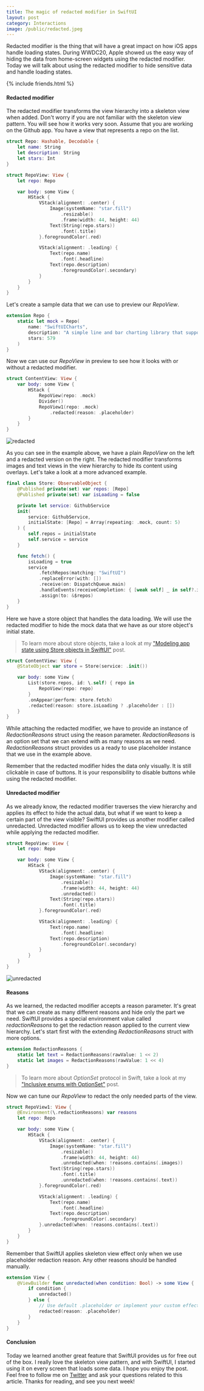 ```yaml
---
title: The magic of redacted modifier in SwiftUI
layout: post
category: Interactions
image: /public/redacted.jpeg
---
```


Redacted modifier is the thing that will have a great impact on how iOS apps handle loading states. During WWDC20, Apple showed us the easy way of hiding the data from home-screen widgets using the redacted modifier. Today we will talk about using the redacted modifier to hide sensitive data and handle loading states.

{% include friends.html %}

#### Redacted modifier
The redacted modifier transforms the view hierarchy into a skeleton view when added. Don't worry if you are not familiar with the skeleton view pattern. You will see how it works very soon. Assume that you are working on the Github app. You have a view that represents a repo on the list. 

```swift
struct Repo: Hashable, Decodable {
    let name: String
    let description: String
    let stars: Int
}

struct RepoView: View {
    let repo: Repo

    var body: some View {
        HStack {
            VStack(alignment: .center) {
                Image(systemName: "star.fill")
                    .resizable()
                    .frame(width: 44, height: 44)
                Text(String(repo.stars))
                    .font(.title)
            }.foregroundColor(.red)

            VStack(alignment: .leading) {
                Text(repo.name)
                    .font(.headline)
                Text(repo.description)
                    .foregroundColor(.secondary)
            }
        }
    }
}
```

Let's create a sample data that we can use to preview our *RepoView*.

```swift
extension Repo {
    static let mock = Repo(
        name: "SwiftUICharts",
        description: "A simple line and bar charting library that support accessibility written using SwiftUI. ",
        stars: 579
    )
}
```

Now we can use our *RepoView* in preview to see how it looks with or without a redacted modifier.

```swift
struct ContentView: View {
    var body: some View {
        HStack {
            RepoView(repo: .mock)
            Divider()
            RepoView1(repo: .mock)
                .redacted(reason: .placeholder)
        }
    }
}
```

![redacted](/public/redacted1.png)

As you can see in the example above, we have a plain *RepoView* on the left and a redacted version on the right. The redacted modifier transforms images and text views in the view hierarchy to hide its content using overlays. Let's take a look at a more advanced example.

```swift
final class Store: ObservableObject {
    @Published private(set) var repos: [Repo]
    @Published private(set) var isLoading = false

    private let service: GithubService
    init(
        service: GithubService,
        initialState: [Repo] = Array(repeating: .mock, count: 5)
    ) {
        self.repos = initialState
        self.service = service
    }

    func fetch() {
        isLoading = true
        service
            .fetchRepos(matching: "SwiftUI")
            .replaceError(with: [])
            .receive(on: DispatchQueue.main)
            .handleEvents(receiveCompletion: { [weak self] _ in self?.isLoading = false})
            .assign(to: &$repos)
    }
}
```

Here we have a store object that handles the data loading. We will use the redacted modifier to hide the mock data that we have as our store object's initial state.

> To learn more about store objects, take a look at my ["Modeling app state using Store objects in SwiftUI"](/2019/09/04/modeling-app-state-using-store-objects-in-swiftui/) post.

```swift
struct ContentView: View {
    @StateObject var store = Store(service: .init())

    var body: some View {
        List(store.repos, id: \.self) { repo in
            RepoView(repo: repo)
        }
        .onAppear(perform: store.fetch)
        .redacted(reason: store.isLoading ? .placeholder : [])
    }
}
```

While attaching the redacted modifier, we have to provide an instance of *RedactionReasons* struct using the reason parameter. *RedactionReasons* is an option set that we can extend with as many reasons as we need. *RedactionReasons* struct provides us a ready to use placeholder instance that we use in the example above.

Remember that the redacted modifier hides the data only visually. It is still clickable in case of buttons. It is your responsibility to disable buttons while using the redacted modifier.

#### Unredacted modifier
As we already know, the redacted modifier traverses the view hierarchy and applies its effect to hide the actual data, but what if we want to keep a certain part of the view visible? SwiftUI provides us another modifier called unredacted. Unredacted modifier allows us to keep the view unredacted while applying the redacted modifier.

```swift
struct RepoView: View {
    let repo: Repo

    var body: some View {
        HStack {
            VStack(alignment: .center) {
                Image(systemName: "star.fill")
                    .resizable()
                    .frame(width: 44, height: 44)
                    .unredacted()
                Text(String(repo.stars))
                    .font(.title)
            }.foregroundColor(.red)

            VStack(alignment: .leading) {
                Text(repo.name)
                    .font(.headline)
                Text(repo.description)
                    .foregroundColor(.secondary)
            }
        }
    }
}
```

![unredacted](/public/unredacted.png)

#### Reasons
As we learned, the redacted modifier accepts a reason parameter. It's great that we can create as many different reasons and hide only the part we need. SwiftUI provides a special environment value called *redactionReasons* to get the redaction reason applied to the current view hierarchy. Let's start first with the extending *RedactionReasons* struct with more options.

```swift
extension RedactionReasons {
    static let text = RedactionReasons(rawValue: 1 << 2)
    static let images = RedactionReasons(rawValue: 1 << 4)
}
```

> To learn more about *OptionSet* protocol in Swift, take a look at my ["Inclusive enums with OptionSet"](/2019/04/10/inclusive-enums-with-optionset/) post.

Now we can tune our *RepoView* to redact the only needed parts of the view.

```swift
struct RepoView1: View {
    @Environment(\.redactionReasons) var reasons
    let repo: Repo

    var body: some View {
        HStack {
            VStack(alignment: .center) {
                Image(systemName: "star.fill")
                    .resizable()
                    .frame(width: 44, height: 44)
                    .unredacted(when: !reasons.contains(.images))
                Text(String(repo.stars))
                    .font(.title)
                    .unredacted(when: !reasons.contains(.text))
            }.foregroundColor(.red)

            VStack(alignment: .leading) {
                Text(repo.name)
                    .font(.headline)
                Text(repo.description)
                    .foregroundColor(.secondary)
            }.unredacted(when: !reasons.contains(.text))
        }
    }
}
```

Remember that SwiftUI applies skeleton view effect only when we use placeholder redaction reason. Any other reasons should be handled manually.

```swift
extension View {
    @ViewBuilder func unredacted(when condition: Bool) -> some View {
        if condition {
            unredacted()
        } else {
            // Use default .placeholder or implement your custom effect
            redacted(reason: .placeholder)
        }
    }
}
```

#### Conclusion
Today we learned another great feature that SwiftUI provides us for free out of the box. I really love the skeleton view pattern, and with SwiftUI, I started using it on every screen that loads some data. I hope you enjoy the post. Feel free to follow me on [Twitter](https://twitter.com/mecid) and ask your questions related to this article. Thanks for reading, and see you next week!